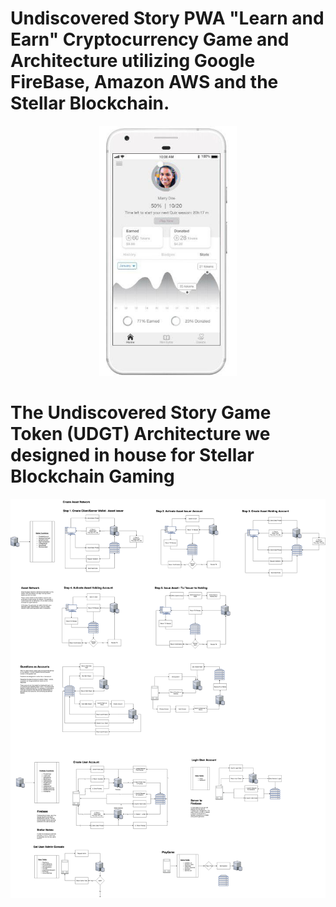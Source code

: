 
# Undiscovered Story PWA "Learn and Earn" Cryptocurrency Game and Architecture utilizing Google FireBase, Amazon AWS and the Stellar Blockchain.

<p align="center"><!-- <img src="https://cloud.githubusercontent.com/assets/124117/22330270/bb6b2728-e408-11e6-9488-d041b317e1e4.png" height="400px"/> -->

<!-- <img src="./images/img1.png" height="400px"/> -->

<img src="./images/img2.png" height="400px"/>


<br />

# The Undiscovered Story Game Token (UDGT) Architecture we designed in house for Stellar Blockchain Gaming
<img src="./images/UDGTStellarGamegenesis.png" height="auto"/>


</p>
